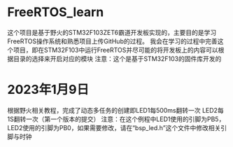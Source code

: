 # FreeRTOS_learn
这个项目是基于野火的STM32F103ZET6霸道开发板实现的，主要目的是学习FreeRTOS操作系统和熟悉项目上传GitHub的过程。
我会在学习的过程中完善这个项目，即在STM32F103中运行FreeRTOS并尽可能的将开发板上的内容可以根据目录的选择来开启对应的模块
注意：这个是基于STM32F103的固件库开发的
# 2023年1月9日
 根据野火相关教程，完成了动态多任务的创建即LED1每500ms翻转一次 LED2每1S翻转一次（第一个版本的提交）
注意：在这个例程中LED1使用的引脚为PB5，LED2使用的引脚为PB0，如果需要修改，请在“bsp_led.h”这个文件中修改相关引脚与时钟